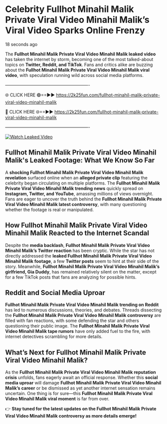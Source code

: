 # Celebrity Fullhot Minahil Malik Private Viral Video Minahil Malik’s Viral Video Sparks Online Frenzy

18 seconds ago

The **Fullhot Minahil Malik Private Viral Video Minahil Malik leaked video** has taken the internet by storm, becoming one of the most talked-about topics on **Twitter, Reddit, and TikTok**. Fans and critics alike are buzzing about the **Fullhot Minahil Malik Private Viral Video Minahil Malik viral video**, with speculation running wild across social media platforms.

———————————————————-

🌐 CLICK HERE 🟢==►► https://2k25fun.com/fullhot-minahil-malik-private-viral-video-minahil-malik

🔴 CLICK HERE 🌐==►► https://2k25fun.com/fullhot-minahil-malik-private-viral-video-minahil-malik

———————————————————-

[![Watch Leaked Video](https://miro.medium.com/v2/resize:fit:828/format:webp/1*cilzJN44JGOrTw9NJCrNHA.gif "Watch Leaked Video")](https://2k25fun.com/fullhot-minahil-malik-private-viral-video-minahil-malik)

## **Fullhot Minahil Malik Private Viral Video Minahil Malik's Leaked Footage: What We Know So Far**  
A **shocking Fullhot Minahil Malik Private Viral Video Minahil Malik revelation** surfaced online when an **alleged private clip** featuring the celebrity began circulating on multiple platforms. The **Fullhot Minahil Malik Private Viral Video Minahil Malik trending news** quickly spread on **Instagram, Twitter, and YouTube**, amassing millions of views overnight. Fans are eager to uncover the truth behind the **Fullhot Minahil Malik Private Viral Video Minahil Malik latest controversy**, with many questioning whether the footage is real or manipulated.  

## **How Fullhot Minahil Malik Private Viral Video Minahil Malik Reacted to the Internet Scandal**  
Despite the **media backlash**, **Fullhot Minahil Malik Private Viral Video Minahil Malik’s Twitter reaction** has been cryptic. While the star has not directly addressed the **leaked Fullhot Minahil Malik Private Viral Video Minahil Malik footage**, a few **Twitter posts** seem to hint at their side of the story. Meanwhile, **Fullhot Minahil Malik Private Viral Video Minahil Malik’s girlfriend, Gia Duddy**, has remained relatively silent on the matter, except for a few TikTok posts that fans are analyzing for possible hints.  

## **Reddit and Social Media Uproar**  
**Fullhot Minahil Malik Private Viral Video Minahil Malik trending on Reddit** has led to numerous discussions, theories, and debates. Threads dissecting the **Fullhot Minahil Malik Private Viral Video Minahil Malik controversy** are filled with fan reactions, with some defending the star and others questioning their public image. The **Fullhot Minahil Malik Private Viral Video Minahil Malik tape rumors** have only added fuel to the fire, with internet detectives scrambling for more details.  

## **What’s Next for Fullhot Minahil Malik Private Viral Video Minahil Malik?**  
As the **Fullhot Minahil Malik Private Viral Video Minahil Malik reputation crisis** unfolds, fans eagerly await an official response. Whether this **social media uproar** will damage **Fullhot Minahil Malik Private Viral Video Minahil Malik’s career** or be dismissed as yet another internet sensation remains uncertain. One thing is for sure—this **Fullhot Minahil Malik Private Viral Video Minahil Malik viral moment** is far from over.  

👉 **Stay tuned for the latest updates on the Fullhot Minahil Malik Private Viral Video Minahil Malik controversy as more details emerge!**  